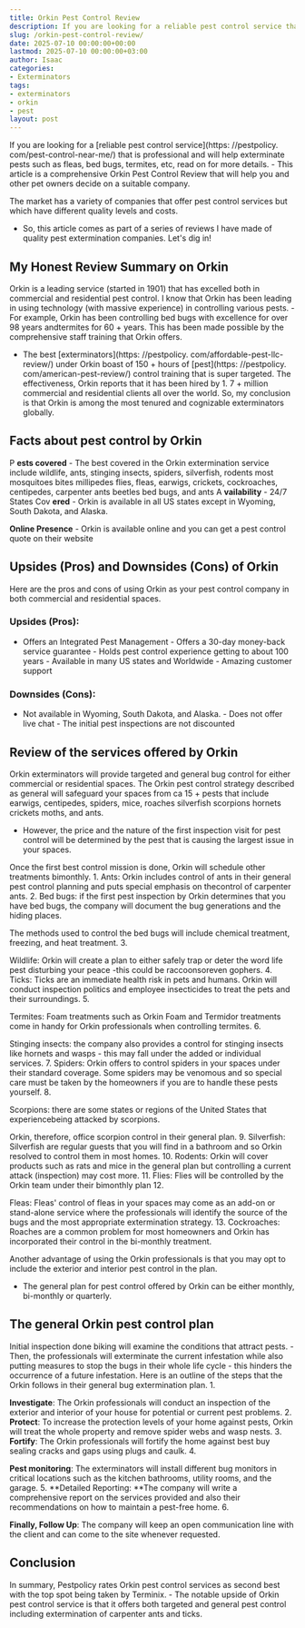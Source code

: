 ```yaml
---
title: Orkin Pest Control Review
description: If you are looking for a reliable pest control service that is professional and will help exterminate pests such as fleas, bed bugs, termites, etc, read on...
slug: /orkin-pest-control-review/
date: 2025-07-10 00:00:00+00:00
lastmod: 2025-07-10 00:00:00+03:00
author: Isaac
categories:
- Exterminators
tags:
- exterminators
- orkin
- pest
layout: post
---
```


If you are looking for a [reliable pest control service](https: //pestpolicy. com/pest-control-near-me/) that is professional and will help exterminate pests such as fleas, bed bugs, termites, etc, read on for more details. - This article is a comprehensive Orkin Pest Control Review that will help you and other pet owners decide on a suitable company.

The market has a variety of companies that offer pest control services but which have different quality levels and costs.

- So, this article comes as part of a series of reviews I have made of quality pest extermination companies. Let's dig in!

##  My Honest Review Summary on Orkin

Orkin is a leading service (started in 1901) that has excelled both in commercial and residential pest control. I know that Orkin has been leading in using technology (with massive experience) in controlling various pests. - For example, Orkin has been controlling bed bugs with excellence for over 98 years andtermites for 60 + years. This has been made possible by the comprehensive staff training that Orkin offers.

- The best [exterminators](https: //pestpolicy. com/affordable-pest-llc-review/) under Orkin boast of 150 + hours of [pest](https: //pestpolicy. com/american-pest-review/) control training that is super targeted. The effectiveness, Orkin reports that it has been hired by 1. 7 + million commercial and residential clients all over the world. So, my conclusion is that Orkin is among the most tenured and cognizable exterminators globally.

##  Facts about pest control by Orkin

P **ests covered** - The best covered in the Orkin extermination service include wildlife, ants, stinging insects, spiders, silverfish, rodents most mosquitoes bites millipedes flies, fleas, earwigs, crickets, cockroaches, centipedes, carpenter ants beetles bed bugs, and ants A **vailability** - 24/7 States Cov **ered** - Orkin is available in all US states except in Wyoming, South Dakota, and Alaska.

**Online Presence** - Orkin is available online and you can get a pest control quote on their website

##  Upsides (Pros) and Downsides (Cons) of Orkin

Here are the pros and cons of using Orkin as your pest control company in both commercial and residential spaces.

###  Upsides (Pros):

- Offers an Integrated Pest Management - Offers a 30-day money-back service guarantee - Holds pest control experience getting to about 100 years - Available in many US states and Worldwide - Amazing customer support

###  Downsides (Cons):

- Not available in Wyoming, South Dakota, and Alaska. - Does not offer live chat - The initial pest inspections are not discounted

##  Review of the services offered by Orkin

Orkin exterminators will provide targeted and general bug control for either commercial or residential spaces. The Orkin pest control strategy described as general will safeguard your spaces from ca 15 + pests that include earwigs, centipedes, spiders, mice, roaches silverfish scorpions hornets crickets moths, and ants.

- However, the price and the nature of the first inspection visit for pest control will be determined by the pest that is causing the largest issue in your spaces.

Once the first best control mission is done, Orkin will schedule other treatments bimonthly. 1. Ants: Orkin includes control of ants in their general pest control planning and puts special emphasis on thecontrol of carpenter ants. 2. Bed bugs: if the first pest inspection by Orkin determines that you have bed bugs, the company will document the bug generations and the hiding places.

The methods used to control the bed bugs will include chemical treatment, freezing, and heat treatment. 3.

Wildlife: Orkin will create a plan to either safely trap or deter the word life pest disturbing your peace -this could be raccoonsoreven gophers. 4. Ticks: Ticks are an immediate health risk in pets and humans. Orkin will conduct inspection politics and employee insecticides to treat the pets and their surroundings. 5.

Termites: Foam treatments such as Orkin Foam and Termidor treatments come in handy for Orkin professionals when controlling termites. 6.

Stinging insects: the company also provides a control for stinging insects like hornets and wasps - this may fall under the added or individual services. 7. Spiders: Orkin offers to control spiders in your spaces under their standard coverage. Some spiders may be venomous and so special care must be taken by the homeowners if you are to handle these pests yourself. 8.

Scorpions: there are some states or regions of the United States that experiencebeing attacked by scorpions.

Orkin, therefore, office scorpion control in their general plan. 9. Silverfish: Silverfish are regular guests that you will find in a bathroom and so Orkin resolved to control them in most homes. 10. Rodents: Orkin will cover products such as rats and mice in the general plan but controlling a current attack (inspection) may cost more. 11. Flies: Flies will be controlled by the Orkin team under their bimonthly plan 12.

Fleas: Fleas' control of fleas in your spaces may come as an add-on or stand-alone service where the professionals will identify the source of the bugs and the most appropriate extermination strategy. 13. Cockroaches: Roaches are a common problem for most homeowners and Orkin has incorporated their control in the bi-monthly treatment.

Another advantage of using the Orkin professionals is that you may opt to include the exterior and interior pest control in the plan.

- The general plan for pest control offered by Orkin can be either monthly, bi-monthly or quarterly.

##  The general Orkin pest control plan

Initial inspection done biking will examine the conditions that attract pests. - Then, the professionals will exterminate the current infestation while also putting measures to stop the bugs in their whole life cycle - this hinders the occurrence of a future infestation. Here is an outline of the steps that the Orkin follows in their general bug extermination plan. 1.

**Investigate**: The Orkin professionals will conduct an inspection of the exterior and interior of your house for potential or current pest problems. 2. **Protect**: To increase the protection levels of your home against pests, Orkin will treat the whole property and remove spider webs and wasp nests. 3. **Fortify**: The Orkin professionals will fortify the home against best buy sealing cracks and gaps using plugs and caulk. 4.

**Pest monitoring**: The exterminators will install different bug monitors in critical locations such as the kitchen bathrooms, utility rooms, and the garage. 5. **Detailed Reporting: **The company will write a comprehensive report on the services provided and also their recommendations on how to maintain a pest-free home. 6.

**Finally, Follow Up**: The company will keep an open communication line with the client and can come to the site whenever requested.

##  Conclusion

In summary, Pestpolicy rates Orkin pest control services as second best with the top spot being taken by Terminix. - The notable upside of Orkin pest control service is that it offers both targeted and general pest control including extermination of carpenter ants and ticks.

